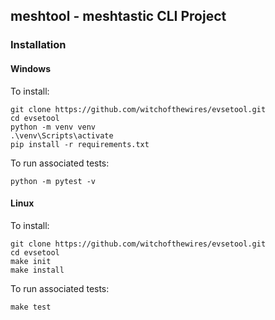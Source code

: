 ## meshtool - meshtastic CLI Project

### Installation

#### Windows
To install:
```
git clone https://github.com/witchofthewires/evsetool.git
cd evsetool
python -m venv venv
.\venv\Scripts\activate
pip install -r requirements.txt
```
To run associated tests:
```
python -m pytest -v
```

#### Linux
To install:
```
git clone https://github.com/witchofthewires/evsetool.git
cd evsetool
make init
make install
```
To run associated tests:
```
make test
```